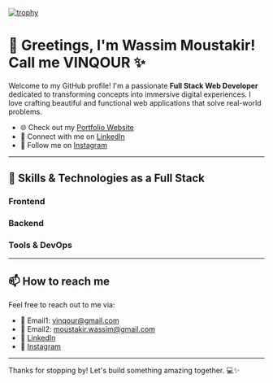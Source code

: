 [![trophy](https://github-profile-trophy.vercel.app/?username=v1nqour)](https://github.com/v1nqour)

# 👋 Greetings, I'm Wassim Moustakir! Call me VINQOUR ✨

Welcome to my GitHub profile! I'm a passionate **Full Stack Web Developer** dedicated to transforming concepts into immersive digital experiences. I love crafting beautiful and functional web applications that solve real-world problems.

- 🌐 Check out my [Portfolio Website](https://www.vinqour.com/)
- 💼 Connect with me on [LinkedIn](https://www.linkedin.com/in/wassim-moustakir-733a40283/)
- 📸 Follow me on [Instagram](https://www.instagram.com/v1nqour/)

---

## 🚀 Skills & Technologies as a Full Stack

### Frontend
### Backend
### Tools & DevOps

---

## 📫 How to reach me

Feel free to reach out to me via:

- 💌 Email1: vinqour@gmail.com
- 💌 Email2: moustakir.wassim@gmail.com
- 🔗 [LinkedIn](https://www.linkedin.com/in/wassim-moustakir-733a40283/)
- 📸 [Instagram](https://www.instagram.com/v1nqour/)

---

Thanks for stopping by! Let's build something amazing together. 💻✨

